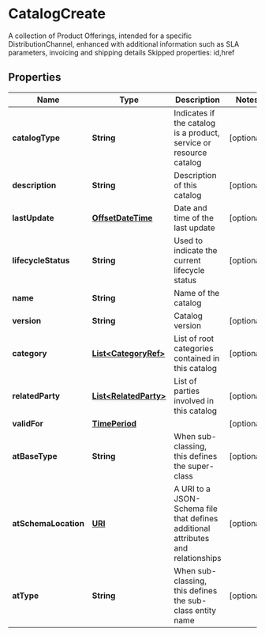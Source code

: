 

# CatalogCreate

A collection of Product Offerings, intended for a specific DistributionChannel, enhanced with additional information such as SLA parameters, invoicing and shipping details Skipped properties: id,href
## Properties

Name | Type | Description | Notes
------------ | ------------- | ------------- | -------------
**catalogType** | **String** | Indicates if the catalog is a product, service or resource catalog |  [optional]
**description** | **String** | Description of this catalog |  [optional]
**lastUpdate** | [**OffsetDateTime**](OffsetDateTime.md) | Date and time of the last update |  [optional]
**lifecycleStatus** | **String** | Used to indicate the current lifecycle status |  [optional]
**name** | **String** | Name of the catalog | 
**version** | **String** | Catalog version |  [optional]
**category** | [**List&lt;CategoryRef&gt;**](CategoryRef.md) | List of root categories contained in this catalog |  [optional]
**relatedParty** | [**List&lt;RelatedParty&gt;**](RelatedParty.md) | List of parties involved in this catalog |  [optional]
**validFor** | [**TimePeriod**](TimePeriod.md) |  |  [optional]
**atBaseType** | **String** | When sub-classing, this defines the super-class |  [optional]
**atSchemaLocation** | [**URI**](URI.md) | A URI to a JSON-Schema file that defines additional attributes and relationships |  [optional]
**atType** | **String** | When sub-classing, this defines the sub-class entity name |  [optional]



